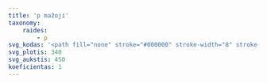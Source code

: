 ```yaml
---
title: 'p mažoji'
taxonomy:
    raides:
        - p
svg_kodas: '<path fill="none" stroke="#000000" stroke-width="8" stroke-linecap="round" stroke-linejoin="round" stroke-miterlimit="10" d="M208.7,183.9L73.5,437.1c0,0,77.9-147.4,97.6-177.3c30.1-45.6,78.3-82.1,94.4-76c29.1,11.2-59.1,95.1-36,117.5c16.2,15.7,67.8-41.1,81-54.2"/>'
svg_plotis: 340
svg_aukstis: 450
koeficientas: 1
---
```



